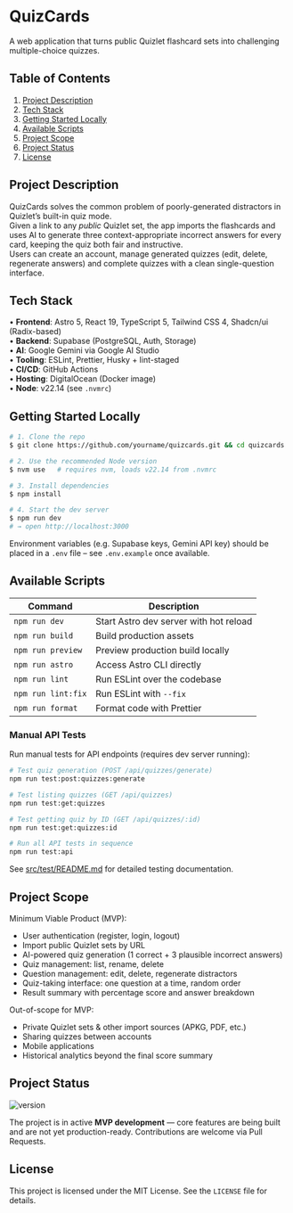 # QuizCards

A web application that turns public Quizlet flashcard sets into challenging multiple-choice quizzes.

## Table of Contents

1. [Project Description](#project-description)
2. [Tech Stack](#tech-stack)
3. [Getting Started Locally](#getting-started-locally)
4. [Available Scripts](#available-scripts)
5. [Project Scope](#project-scope)
6. [Project Status](#project-status)
7. [License](#license)

## Project Description

QuizCards solves the common problem of poorly-generated distractors in Quizlet’s built-in quiz mode.  
Given a link to any _public_ Quizlet set, the app imports the flashcards and uses AI to generate three context-appropriate incorrect answers for every card, keeping the quiz both fair and instructive.  
Users can create an account, manage generated quizzes (edit, delete, regenerate answers) and complete quizzes with a clean single-question interface.

## Tech Stack

• **Frontend**: Astro 5, React 19, TypeScript 5, Tailwind CSS 4, Shadcn/ui (Radix-based)  
• **Backend**: Supabase (PostgreSQL, Auth, Storage)  
• **AI**: Google Gemini via Google AI Studio  
• **Tooling**: ESLint, Prettier, Husky + lint-staged  
• **CI/CD**: GitHub Actions  
• **Hosting**: DigitalOcean (Docker image)  
• **Node**: v22.14 (see `.nvmrc`)

## Getting Started Locally

```bash
# 1. Clone the repo
$ git clone https://github.com/yourname/quizcards.git && cd quizcards

# 2. Use the recommended Node version
$ nvm use   # requires nvm, loads v22.14 from .nvmrc

# 3. Install dependencies
$ npm install

# 4. Start the dev server
$ npm run dev
# → open http://localhost:3000
```

Environment variables (e.g. Supabase keys, Gemini API key) should be placed in a `.env` file – see `.env.example` once available.

## Available Scripts

| Command            | Description                            |
| ------------------ | -------------------------------------- |
| `npm run dev`      | Start Astro dev server with hot reload |
| `npm run build`    | Build production assets                |
| `npm run preview`  | Preview production build locally       |
| `npm run astro`    | Access Astro CLI directly              |
| `npm run lint`     | Run ESLint over the codebase           |
| `npm run lint:fix` | Run ESLint with `--fix`                |
| `npm run format`   | Format code with Prettier              |

### Manual API Tests

Run manual tests for API endpoints (requires dev server running):

```bash
# Test quiz generation (POST /api/quizzes/generate)
npm run test:post:quizzes:generate

# Test listing quizzes (GET /api/quizzes)
npm run test:get:quizzes

# Test getting quiz by ID (GET /api/quizzes/:id)
npm run test:get:quizzes:id

# Run all API tests in sequence
npm run test:api
```

See [src/test/README.md](src/test/README.md) for detailed testing documentation.

## Project Scope

Minimum Viable Product (MVP):

- User authentication (register, login, logout)
- Import public Quizlet sets by URL
- AI-powered quiz generation (1 correct + 3 plausible incorrect answers)
- Quiz management: list, rename, delete
- Question management: edit, delete, regenerate distractors
- Quiz-taking interface: one question at a time, random order
- Result summary with percentage score and answer breakdown

Out-of-scope for MVP:

- Private Quizlet sets & other import sources (APKG, PDF, etc.)
- Sharing quizzes between accounts
- Mobile applications
- Historical analytics beyond the final score summary

## Project Status

![version](https://img.shields.io/badge/version-0.0.1-blue?style=flat-square)

The project is in active **MVP development** — core features are being built and are not yet production-ready. Contributions are welcome via Pull Requests.

## License

This project is licensed under the MIT License. See the `LICENSE` file for details.
